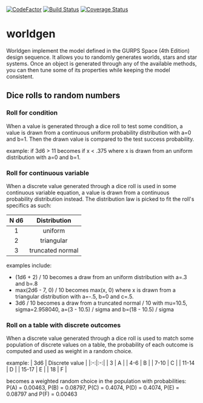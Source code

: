 [![CodeFactor](https://www.codefactor.io/repository/github/vialdj/worldgen/badge/master?s=dce5f6dc560c4ed1e7f9a31a4bbb7231532176d1)](https://www.codefactor.io/repository/github/vialdj/worldgen/overview/master)
[![Build Status](https://travis-ci.com/vialdj/worldgen.svg?token=qyErTtyxDDzuR3xx3yks&branch=master)](https://travis-ci.com/vialdj/worldgen)
[![Coverage Status](https://coveralls.io/repos/github/vialdj/worldgen/badge.svg?branch=master&t=6zTiIW)](https://coveralls.io/github/vialdj/worldgen?branch=master)

# worldgen
Worldgen implement the model defined in the GURPS Space (4th Edition) design sequence. It allows you to randomly generates worlds, stars and star systems. Once an object is generated through any of the available methods, you can then tune some of its properties while keeping the model consistent.

## Dice rolls to random numbers
### Roll for condition
When a value is generated through a dice roll to test some condition, a value is drawn from a continuous uniform probability distribution with a=0 and b=1. Then the drawn value is compared to the test success probability.

example: if 3d6 > 11 becomes if x < .375 where x is drawn from an uniform distribution with a=0 and b=1.

### Roll for continuous variable
When a discrete value generated through a dice roll is used in some continuous variable equation, a value is drawn from a continuous probability distribution instead. The distribution law is picked to fit the roll's specifics as such:

| N d6 | Distribution |
|:-:|:-:|
| 1 | uniform |
| 2 | triangular |
| 3 | truncated normal |

examples include:
* (1d6 + 2) / 10 becomes a draw from an uniform distribution with a=.3 and b=.8
* max(2d6 - 7, 0) / 10 becomes max(x, 0) where x is drawn from a triangular distribution with a=-.5, b=0 and c=.5.
* 3d6 / 10 becomes a draw from a truncated normal / 10 with mu=10.5, sigma=2.958040, a=(3 - 10.5) / sigma and b=(18 - 10.5) / sigma

### Roll on a table with discrete outcomes
When a discrete value generated through a dice roll is used to match some population of discrete values on a table, the probability of each outcome is computed and used as weight in a random choice.

example:
| 3d6 | Discrete value |
|:-:|:-:|
| 3 | A |
| 4-6 | B |
| 7-10 | C |
| 11-14 | D |
| 15-17 | E |
| 18 | F |

becomes a weighted random choice in the population with probabilities: P(A) = 0.00463, P(B) = 0.08797, P(C) = 0.4074, P(D) = 0.4074, P(E) = 0.08797 and P(F) = 0.00463
